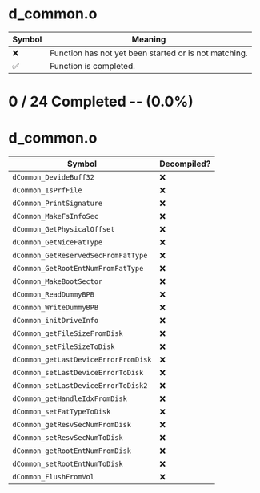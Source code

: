 # d_common.o
| Symbol | Meaning 
| ------------- | ------------- 
| :x: | Function has not yet been started or is not matching. 
| :white_check_mark: | Function is completed. 


# 0 / 24 Completed -- (0.0%)
# d_common.o
| Symbol | Decompiled? |
| ------------- | ------------- |
| `dCommon_DevideBuff32` | :x: |
| `dCommon_IsPrfFile` | :x: |
| `dCommon_PrintSignature` | :x: |
| `dCommon_MakeFsInfoSec` | :x: |
| `dCommon_GetPhysicalOffset` | :x: |
| `dCommon_GetNiceFatType` | :x: |
| `dCommon_GetReservedSecFromFatType` | :x: |
| `dCommon_GetRootEntNumFromFatType` | :x: |
| `dCommon_MakeBootSector` | :x: |
| `dCommon_ReadDummyBPB` | :x: |
| `dCommon_WriteDummyBPB` | :x: |
| `dCommon_initDriveInfo` | :x: |
| `dCommon_getFileSizeFromDisk` | :x: |
| `dCommon_setFileSizeToDisk` | :x: |
| `dCommon_getLastDeviceErrorFromDisk` | :x: |
| `dCommon_setLastDeviceErrorToDisk` | :x: |
| `dCommon_setLastDeviceErrorToDisk2` | :x: |
| `dCommon_getHandleIdxFromDisk` | :x: |
| `dCommon_setFatTypeToDisk` | :x: |
| `dCommon_getResvSecNumFromDisk` | :x: |
| `dCommon_setResvSecNumToDisk` | :x: |
| `dCommon_getRootEntNumFromDisk` | :x: |
| `dCommon_setRootEntNumToDisk` | :x: |
| `dCommon_FlushFromVol` | :x: |
